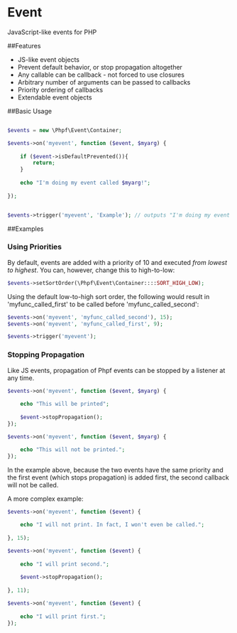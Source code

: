 Event
=====

JavaScript-like events for PHP


##Features

 * JS-like event objects
 * Prevent default behavior, or stop propagation altogether
 * Any callable can be callback - not forced to use closures 
 * Arbitrary number of arguments can be passed to callbacks
 * Priority ordering of callbacks
 * Extendable event objects

##Basic Usage

```php

$events = new \Phpf\Event\Container;

$events->on('myevent', function ($event, $myarg) {
	
	if ($event->isDefaultPrevented()){
		return;
	}
	
	echo "I'm doing my event called $myarg!";
	
});


$events->trigger('myevent', 'Example'); // outputs "I'm doing my event called Example!"
```

##Examples

### Using Priorities

By default, events are added with a priority of 10 and executed _from lowest to highest_. You can, however, change this to high-to-low:
```php
$events->setSortOrder(\Phpf\Event\Container::::SORT_HIGH_LOW);
```

Using the default low-to-high sort order, the following would result in 'myfunc_called_first' to be called before 'myfunc_called_second':
```php
$events->on('myevent', 'myfunc_called_second'), 15);
$events->on('myevent', 'myfunc_called_first', 9);

$events->trigger('myevent');
```

### Stopping Propagation

Like JS events, propagation of Phpf events can be stopped by a listener at any time. 

```php
$events->on('myevent', function ($event, $myarg) {
	
	echo "This will be printed";
	
	$event->stopPropagation();
});

$events->on('myevent', function ($event, $myarg) {

	echo "This will not be printed.";
});
```
In the example above, because the two events have the same priority and the first event (which stops propagation) is added first, the second callback will not be called. 

A more complex example:
```php
$events->on('myevent', function ($event) {
	
	echo "I will not print. In fact, I won't even be called.";
	
}, 15);

$events->on('myevent', function ($event) {
	
	echo "I will print second.";
	
	$event->stopPropagation();
	
}, 11);

$events->on('myevent', function ($event) {
	
	echo "I will print first.";
});
```
